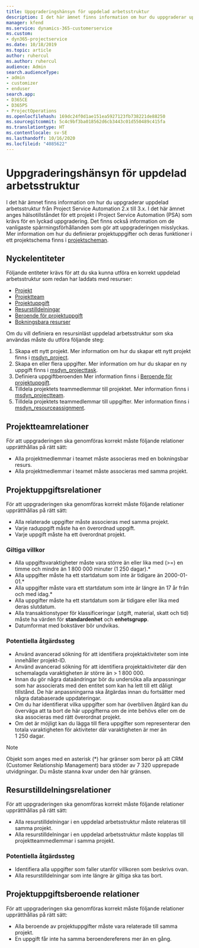 ```yaml
---
title: Uppgraderingshänsyn för uppdelad arbetsstruktur
description: I det här ämnet finns information om hur du uppgraderar uppdelad arbetsstruktur från Project Service Automation 2.x till 3.x.
manager: kfend
ms.service: dynamics-365-customerservice
ms.custom:
- dyn365-projectservice
ms.date: 10/18/2019
ms.topic: article
author: ruhercul
ms.author: ruhercul
audience: Admin
search.audienceType:
- admin
- customizer
- enduser
search.app:
- D365CE
- D365PS
- ProjectOperations
ms.openlocfilehash: 169dc24f0d1ae151ea5927123fb738221de88250
ms.sourcegitcommit: 5c4c9bf3ba018562d6cb3443c01d550489c415fa
ms.translationtype: HT
ms.contentlocale: sv-SE
ms.lasthandoff: 10/16/2020
ms.locfileid: "4085622"
---
```

# <a name="upgrade-considerations-for-the-work-breakdown-structure"></a>Uppgraderingshänsyn för uppdelad arbetsstruktur
I det här ämnet finns information om hur du uppgraderar uppdelad arbetsstruktur från Project Service Automation 2.x till 3.x. I det här ämnet anges hälsotillståndet för ett projekt i Project Service Automation (PSA) som krävs för en lyckad uppgradering. Det finns också information om de vanligaste spärrningsförhållanden som gör att uppgraderingen misslyckas. Mer information om hur du definierar projektuppgifter och deras funktioner i ett projektschema finns i [projektscheman](project-creating.md).

## <a name="key-entities"></a>Nyckelentiteter
Följande entiteter krävs för att du ska kunna utföra en korrekt uppdelad arbetsstruktur som redan har laddats med resurser:

- [Projekt](https://docs.microsoft.com/dynamics365/customerengagement/on-premises/developer/entities/msdyn_project)
- [Projektteam](https://docs.microsoft.com/dynamics365/customerengagement/on-premises/developer/entities/msdyn_projectteam)
- [Projektuppgift](https://docs.microsoft.com/dynamics365/customerengagement/on-premises/developer/entities/msdyn_projecttask)
- [Resurstilldelningar](https://docs.microsoft.com/dynamics365/customerengagement/on-premises/developer/entities/msdyn_resourceassignment)
- [Beroende för projektuppgift](https://docs.microsoft.com/dynamics365/customerengagement/on-premises/developer/entities/msdyn_projecttaskdependency)
- [Bokningsbara resurser](https://docs.microsoft.com/dynamics365/customerengagement/on-premises/developer/entities/bookableresource)

Om du vill definiera en resursinläst uppdelad arbetsstruktur som ska användas måste du utföra följande steg:

1. Skapa ett nytt projekt. Mer information om hur du skapar ett nytt projekt finns i [msdyn_project](https://docs.microsoft.com/dynamics365/customerengagement/on-premises/developer/entities/msdyn_project).
2. Skapa en eller flera uppgifter. Mer information om hur du skapar en ny uppgift finns i [msdyn_projecttask](https://docs.microsoft.com/dynamics365/customerengagement/on-premises/developer/entities/msdyn_projecttask).
3. Definiera uppgiftberoenden Mer information finns i [Beroende för projektuppgift](https://docs.microsoft.com/dynamics365/customerengagement/on-premises/developer/entities/msdyn_projecttaskdependency).
4. Tilldela projektets teammedlemmar till projektet. Mer information finns i [msdyn_projectteam](https://docs.microsoft.com/dynamics365/customerengagement/on-premises/developer/entities/msdyn_projectteam).
5. Tilldela projektets teammedlemmar till uppgifter. Mer information finns i [msdyn_resourceassignment](https://docs.microsoft.com/dynamics365/customerengagement/on-premises/developer/entities/msdyn_resourceassignment).

## <a name="project-team-relationships"></a>Projektteamrelationer

För att uppgraderingen ska genomföras korrekt måste följande relationer upprätthållas på rätt sätt:
- Alla projektmedlemmar i teamet måste associeras med en bokningsbar resurs.
- Alla projektmedlemmar i teamet måste associeras med samma projekt. 

## <a name="project-task-relationships"></a>Projektuppgiftsrelationer
För att uppgraderingen ska genomföras korrekt måste följande relationer upprätthållas på rätt sätt:

- Alla relaterade uppgifter måste associeras med samma projekt.
- Varje raduppgift måste ha en överordnad uppgift.
- Varje uppgift måste ha ett överordnat projekt.

### <a name="valid-conditions"></a>Giltiga villkor

- Alla uppgiftsvaraktigheter måste vara större än eller lika med (>=) en timme och mindre än 1 800 000 minuter (1 250 dagar).*
- Alla uppgifter måste ha ett startdatum som inte är tidigare än 2000-01-01.*
- Alla uppgifter måste vara ett startdatum som inte är längre än 17 år från och med idag.*
- Alla uppgifter måste ha ett startdatum som är tidigare eller lika med deras slutdatum.
- Alla transaktionstyper för klassificeringar (utgift, material, skatt och tid) måste ha värden för **standardenhet** och **enhetsgrupp**.
- Datumformat med bokstäver bör undvikas.

### <a name="potential-mitigation-steps"></a>Potentiella åtgärdssteg
- Använd avancerad sökning för att identifiera projektaktiviteter som inte innehåller projekt-ID.
- Använd avancerad sökning för att identifiera projektaktiviteter där den schemalagda varaktigheten är större än > 1 800 000.
- Innan du gör några dataändringar bör du undersöka alla anpassningar som har associerats med den entitet som kan ha lett till ett dåligt tillstånd. De här anpassningarna ska åtgärdas innan du fortsätter med några databaserade uppdateringar.
- Om du har identifierat vilka uppgifter som har överbliven åtgärd kan du överväga att ta bort de här uppgifterna om de inte behövs eller om de ska associeras med rätt överordnat projekt.
- Om det är möjligt kan du lägga till flera uppgifter som representerar den totala varaktigheten för aktiviteter där varaktigheten är mer än 1 250 dagar.

> [!NOTE]
> Objekt som anges med en asterisk (\*) har gränser som beror på att CRM (Customer Relationship Management) bara stöder av 7 320 upprepade utvidgningar. Du måste stanna kvar under den här gränsen.

## <a name="resource-assignment-relationships"></a>Resurstilldelningsrelationer
För att uppgraderingen ska genomföras korrekt måste följande relationer upprätthållas på rätt sätt:

- Alla resurstilldelningar i en uppdelad arbetsstruktur måste relateras till samma projekt.
- Alla resurstilldelningar i en uppdelad arbetsstruktur måste kopplas till projektteammedlemmar i samma projekt.

### <a name="potential-mitigation-steps"></a>Potentiella åtgärdssteg
- Identifiera alla uppgifter som faller utanför villkoren som beskrivs ovan.  
- Alla resurstilldelningar som inte längre är giltiga ska tas bort.

## <a name="project-task-dependency-relationships"></a>Projektuppgiftsberoende relationer
För att uppgraderingen ska genomföras korrekt måste följande relationer upprätthållas på rätt sätt:

- Alla beroende av projektuppgifter måste vara relaterade till samma projekt.
- En uppgift får inte ha samma beroendereferens mer än en gång.
